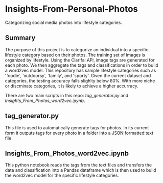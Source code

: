 # Insights-From-Personal-Photos
Categorizing social media photos into lifestyle categories. 

## Summary ##
The purpose of this project is to categorize an individual into a specific lifestyle category based on their photos.
The training set of images is organized by lifestyle. Using the Clarifai API, image tags are generated for each photo.
We then aggregate the tags and classifications in order to build a word2vec model. This repository has sample lifestyle categories 
such as 'foodie', 'outdoorsy', 'family', and 'sporty'. Given the current dataset and categories, the testing accuracy falls
slighlty below 80%. With more niche or discminate categories, it is likely to achieve a higher accurracy.

There are two main scripts in this repo: *tag_generator.py* and *Insights_From_Photos_word2vec.ipynb*.

## tag_generator.py ##
This file is used to automatically generate tags for photos. In its current form it outputs tags for every photo in a folder into a JSON formatted text file

## Insights_From_Photos_word2vec.ipynb ##
This python notebook reads the tags from the text files and transfers the data and classification into a Pandas dataframe which is then used to build the word2vec model for the specific lifestyle categories.
